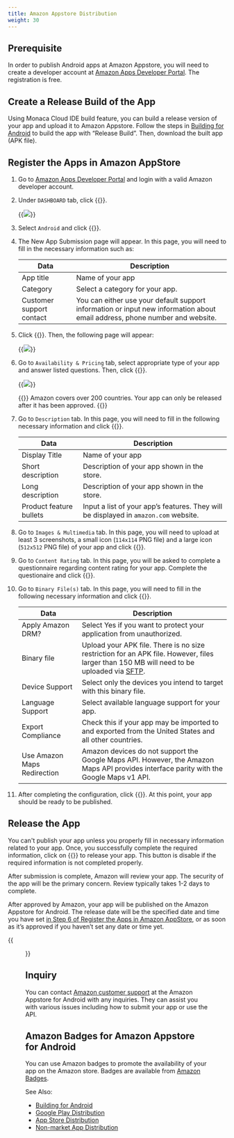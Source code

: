 ```yaml
---
title: Amazon Appstore Distribution
weight: 30
---
```


## Prerequisite

In order to publish Android apps at Amazon Appstore, you will need to
create a developer account at [Amazon Apps Developer
Portal](https://developer.amazon.com/appsandservices). The registration
is free.

## Create a Release Build of the App

Using Monaca Cloud IDE build feature, you can build a release version of
your app and upload it to Amazon Appstore. Follow the steps in [Building for Android](../../build/build_android) to build the app with “Release Build”. Then,
download the built app (APK file).

## Register the Apps in Amazon AppStore

1.  Go to [Amazon Apps Developer
    Portal](https://developer.amazon.com/appsandservices) and login with
    a valid Amazon developer account.
2.  Under `DASHBOARD` tab, click {{<guilabel name="Add a New App">}}.

    {{<img src="/images/monaca_ide/manual/deploy/amazon_store/1.png">}}
    
3.  Select `Android` and click {{<guilabel name="Next">}}.
4.  The New App Submission page will appear. In this page, you will need
    to fill in the necessary information such as:

    Data | Description 
    ------------|-------------
    App title | Name of your app
    Category | Select a category for your app.
    Customer support contact | You can either use your default support information or input new information about email address, phone number and website.

5.  Click {{<guilabel name="Save">}}. Then, the following page will appear:

    {{<img src="/images/monaca_ide/manual/deploy/amazon_store/2.png">}}

    
6.  Go to `Availability & Pricing` tab, select appropriate type of your
    app and answer listed questions. Then, click {{<guilabel name="Save">}}.

    {{<img src="/images/monaca_ide/manual/deploy/amazon_store/3.png">}}

    {{<note>}}
        Amazon covers over 200 countries. Your app can only be released after it has been approved.
    {{</note>}}

7.  Go to `Description` tab. In this page, you will need to fill in the
    following necessary information and click {{<guilabel name="Save">}}.

    | Data | Description |
    |-------------|-------------|
    | Display Title | Name of your app |
    | Short description | Description of your app shown in the store. |
    | Long description | Description of your app shown in the store. |
    | Product feature bullets | Input a list of your app’s features. They will be displayed in `amazon.com` website. |

8.  Go to `Images & Multimedia` tab. In this page, you will need to upload
    at least 3 screenshots, a small icon (`114x114` PNG file) and a large
    icon (`512x512` PNG file) of your app and click {{<guilabel name="Save">}}.
9.  Go to `Content Rating` tab. In this page, you will be asked to
    complete a questionnaire regarding content rating for your app.
    Complete the questionaire and click {{<guilabel name="Save">}}.
10. Go to `Binary File(s)` tab. In this page, you will need to fill in the
    following necessary information and click {{<guilabel name="Save">}}.

    | Data | Description |
    |-------------|-------------|
    | Apply Amazon DRM? | Select Yes if you want to protect your application from unauthorized. |
    | Binary file | Upload your APK file. There is no size restriction for an APK file. However, files larger than 150 MB will need to be uploaded via [SFTP](https://developer.amazon.com/ftp/account.html?appId=MPU22LL128ECT). |
    | Device Support | Select only the devices you intend to target with this binary file. |
    | Language Support | Select available language support for your app. |
    | Export Compliance | Check this if your app may be imported to and exported from the United States and all other countries. |
    | Use Amazon Maps Redirection | Amazon devices do not support the Google Maps API. However, the Amazon Maps API provides interface parity with the Google Maps v1 API. |

11. After completing the configuration, click {{<guilabel name="Save draft">}}. At this point,
    your app should be ready to be published.

## Release the App

You can't publish your app unless you properly fill in necessary
information related to your app. Once, you successfully complete the
required information, click on {{<guilabel name="Submit App">}} to release your app. This
button is disable if the required information is not completed properly.

After submission is complete, Amazon will review your app. The security
of the app will be the primary concern. Review typically takes 1-2 days
to complete.

After approved by Amazon, your app will be published on the Amazon
Appstore for Android. The release date will be the specified date and
time you have set [in Step 6 of Register the Apps in Amazon AppStore](#register-the-apps-in-amazon-appstore), or as soon as it’s approved if you haven’t set any date or time yet.

{{<figure src="/images/monaca_ide/manual/deploy/amazon_store/4.png">}}

## Inquiry

You can contact [Amazon customer
support](https://developer.amazon.com/public/support/contact/contact-us)
at the Amazon Appstore for Android with any inquiries. They can assist
you with various issues including how to submit your app or use the API.

## Amazon Badges for Amazon Appstore for Android

You can use Amazon badges to promote the availability of your app on the
Amazon store. Badges are available from [Amazon
Badges](https://developer.amazon.com/public/support/legal/tuabg).


See Also: 

- [Building for Android](../../build/build_android)
- [Google Play Distribution](../google_play)
- [App Store Distribution](../appstore)
- [Non-market App Distribution](../non_market_deploy)
